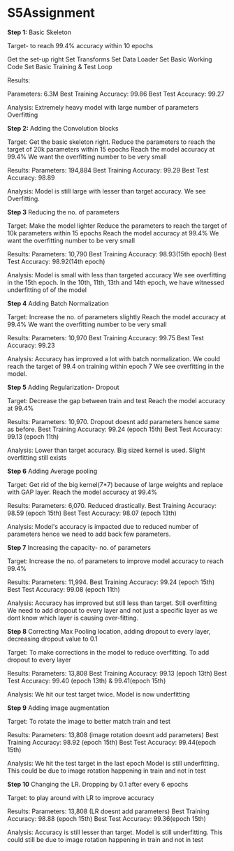 # S5Assignment
**Step 1:** Basic Skeleton

Target- to reach 99.4% accuracy within 10 epochs

Get the set-up right
Set Transforms
Set Data Loader
Set Basic Working Code
Set Basic Training & Test Loop

Results:

Parameters: 6.3M
Best Training Accuracy: 99.86
Best Test Accuracy: 99.27

Analysis: 
Extremely heavy model with large number of parameters
Overfitting


**Step 2:** Adding the Convolution blocks

Target: 
Get the basic skeleton right. 
Reduce the parameters to reach the target of 20k parameters within 15 epochs
Reach the model accuracy at 99.4%
We want the overfitting number to be very small

Results:
Parameters: 194,884
Best Training Accuracy: 99.29
Best Test Accuracy: 98.89

Analysis: 
Model is still large with lesser than target accuracy. 
We see Overfitting. 


**Step 3** Reducing the no. of parameters

Target: 
Make the model lighter
Reduce the parameters to reach the target of 10k parameters within 15 epochs
Reach the model accuracy at 99.4%
We want the overfitting number to be very small

Results:
Parameters: 10,790
Best Training Accuracy: 98.93(15th epoch)
Best Test Accuracy: 98.92(14th epoch)

Analysis: 
Model is small with less than targeted accuracy
We see overfitting in the 15th epoch. In the 10th, 11th, 13th and 14th epoch, we have witnessed underfitting of of the model


**Step 4** Adding Batch Normalization

Target: 
Increase the no. of parameters slightly
Reach the model accuracy at 99.4%
We want the overfitting number to be very small

Results:
Parameters: 10,970
Best Training Accuracy: 99.75
Best Test Accuracy: 99.23

Analysis: 
Accuracy has improved a lot with batch normalization. We could reach the target of 99.4 on training within epoch 7
We see overfitting in the model.


**Step 5** Adding Regularization- Dropout

Target: 
Decrease the gap between train and test
Reach the model accuracy at 99.4%


Results:
Parameters: 10,970. Dropout doesnt add parameters hence same as before.
Best Training Accuracy: 99.24 (epoch 15th)
Best Test Accuracy: 99.13 (epoch 11th)

Analysis: 
Lower than target accuracy. Big sized kernel is used. Slight overfitting still exists


**Step 6** Adding Average pooling

Target: 
Get rid of the big kernel(7*7) because of large weights and replace with GAP layer.
Reach the model accuracy at 99.4%


Results:
Parameters: 6,070. Reduced drastically.
Best Training Accuracy: 98.59 (epoch 15th)
Best Test Accuracy: 98.07 (epoch 13th)

Analysis: 
Model's accuracy is impacted due to reduced number of parameters hence we need to add back few parameters.


**Step 7** Increasing the capacity- no. of parameters

Target: 
Increase the no. of parameters to improve model accuracy to reach 99.4%


Results:
Parameters: 11,994.
Best Training Accuracy: 99.24 (epoch 15th)
Best Test Accuracy: 99.08 (epoch 11th)

Analysis: 
Accuracy has improved but still less than target.
Still overfitting
We need to add dropout to every layer and not just a specific layer as we dont know which layer is causing over-fitting.


**Step 8** Correcting Max Pooling location, adding dropout to every layer, decreasing dropout value to 0.1

Target: 
To make corrections in the model to reduce overfitting.
To add dropout to every layer


Results:
Parameters: 13,808
Best Training Accuracy: 99.13 (epoch 13th)
Best Test Accuracy: 99.40 (epoch 13th) & 99.41(epoch 15th)

Analysis: 
We hit our test target twice. 
Model is now underfitting


**Step 9** Adding image augmentation

Target: 
To rotate the image to better match train and test


Results:
Parameters: 13,808 (image rotation doesnt add parameters)
Best Training Accuracy: 98.92 (epoch 15th)
Best Test Accuracy: 99.44(epoch 15th)

Analysis: 
We hit the test target in the last epoch 
Model is still underfitting. This could be due to image rotation happening in train and not in test


**Step 10** Changing the LR. Dropping by 0.1 after every 6 epochs

Target: 
to play around with LR to improve accuracy


Results:
Parameters: 13,808 (LR doesnt add parameters)
Best Training Accuracy: 98.88 (epoch 15th)
Best Test Accuracy: 99.36(epoch 15th)

Analysis: 
Accuracy is still lesser than target.
Model is still underfitting. This could still be due to image rotation happening in train and not in test
